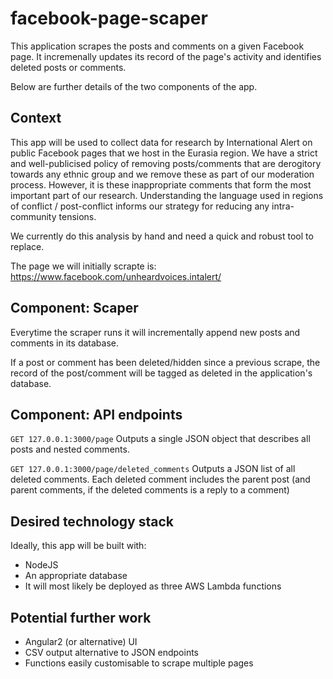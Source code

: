 # facebook-page-scaper
This application scrapes the posts and comments on a given Facebook page. It incremenally updates its record of the page's activity and identifies deleted posts or comments.

Below are further details of the two components of the app. 

## Context
This app will be used to collect data for research by International Alert on public Facebook pages that we host in the Eurasia region. We have a strict and well-publicised policy of removing posts/comments that are derogitory towards any ethnic group and we remove these as part of our moderation process. However, it is these inappropriate comments that form the most important part of our research. Understanding the language used in regions of conflict / post-conflict informs our strategy for reducing any intra-community tensions.

We currently do this analysis by hand and need a quick and robust tool to replace.

The page we will initially scrapte is: https://www.facebook.com/unheardvoices.intalert/

## Component: Scaper
Everytime the scraper runs it will incrementally append new posts and comments in its database. 

If a post or comment has been deleted/hidden since a previous scrape, the record of the post/comment will be tagged as deleted in the application's database.

## Component: API endpoints

`GET 127.0.0.1:3000/page` 
Outputs a single JSON object that describes all posts and nested comments.

`GET 127.0.0.1:3000/page/deleted_comments`
Outputs a JSON list of all deleted comments. Each deleted comment includes the parent post (and parent comments, if the deleted comments is a reply to a comment)

## Desired technology stack
Ideally, this app will be built with:
- NodeJS
- An appropriate database
- It will most likely be deployed as three AWS Lambda functions

## Potential further work
- Angular2 (or alternative) UI
- CSV output alternative to JSON endpoints
- Functions easily customisable to scrape multiple pages


